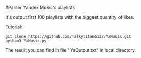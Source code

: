 #Parser Yandex Music's playlists

It's output first 100 playlists with the biggest quantity of likes.

Tutorial:
```ShellSession
git clone https://github.com/Talkytitan5127/YaMusic.git
python3 YaMusic.py
```

The result you can find in file "YaOutput.txt" in local directory.
